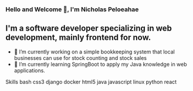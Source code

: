 ### Hello and Welcome 👋, I'm Nicholas Peloeahae

## I'm a software developer specializing in web development, mainly frontend for now.

- 🔭 I’m currently working on a simple bookkeeping system that local businesses can use for stock counting and stock sales
- 🌱 I’m currently learning SpringBoot to apply my Java knowledge in web applications.

Skills
bash css3 django docker html5 java javascript linux python react 
